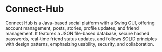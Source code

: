 # Connect-Hub
 Connect Hub is a Java-based social platform with a Swing GUI, offering account management, posts, stories, profile updates, and friend management. It features a JSON file-based database, secure hashed passwords, real-time friend status updates, and follows SOLID principles with design patterns, emphasizing usability, security, and collaboration.
